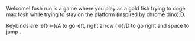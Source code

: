 Welcome! fosh run is a game where you play as a gold fish trying to doge max fosh while trying to stay on the platform (inspired by chrome dino):D.

Keybinds are left(<-)/A to go left, right arrow (->)/D to go right and space to jump .